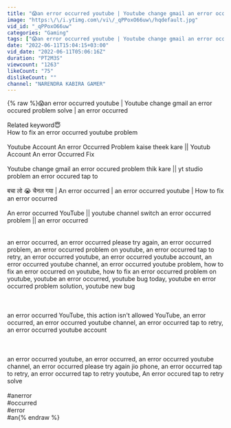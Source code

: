 ```yaml
---
title: "😱an error occurred youtube | Youtube change gmail an error occured problem solve | an error occurred"
image: "https:\/\/i.ytimg.com\/vi\/_qPPoxO66uw\/hqdefault.jpg"
vid_id: "_qPPoxO66uw"
categories: "Gaming"
tags: ["😱an error occurred youtube | Youtube change gmail an error occured problem solve | an error occurred","an error occurred youtube","an error occurred"]
date: "2022-06-11T15:04:15+03:00"
vid_date: "2022-06-11T05:06:16Z"
duration: "PT2M3S"
viewcount: "1263"
likeCount: "75"
dislikeCount: ""
channel: "NARENDRA KABIRA GAMER"
---
```

{% raw %}😱an error occurred youtube | Youtube change gmail an error occured problem solve | an error occurred<br /><br />Related keyword😇<br />How to fix an error occurred youtube problem<br /><br />Youtube Account An error Occurred Problem kaise theek kare || Youtub Account An error Occurred Fix<br /><br />Youtube change gmail an error occured problem thik kare || yt studio problem an error occured tap to<br /><br />बचा लो 😭 चैनल गया | An error occurred | an error occurred youtube | How to fix an error occurred<br /><br />An error occurred YouTube || youtube channel switch an error occurred problem || an error occurred<br /><br /><br />an error occurred, an error occurred please try again, an error occurred problem, an error occurred problem on youtube, an error occurred tap to retry, an error occurred youtube, an error occurred youtube account, an error occurred youtube channel, an error occurred youtube problem, how to fix an error occurred on youtube, how to fix an error occurred problem on youtube, youtube an error occurred, youtube bug today, youtube en error occurred problem solution, youtube new bug<br /><br /><br /><br />an error occurred YouTube, this action isn't allowed YouTube, an error occurred, an error occurred youtube channel, an error occurred tap to retry, an error occurred youtube account<br /><br /><br /><br />an error occurred youtube, an error occurred, an error occurred youtube channel, an error occurred please try again jio phone, an error occurred tap to retry, an error occurred tap to retry youtube, An error occured tap to retry solve<br /><br />#anerror<br />#occurred <br />#error <br />#an{% endraw %}
